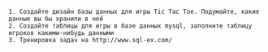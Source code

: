 
	1. Создайте дизайн базы данных для игры Tic Tac Toe. Подумайте, какие данные вы бы хранили в ней
	2. Создайте таблицы для игры в базе данных mysql, заполните таблицу игроков какими-нибудь данными
	3. Тренировка задач на http://www.sql-ex.com/